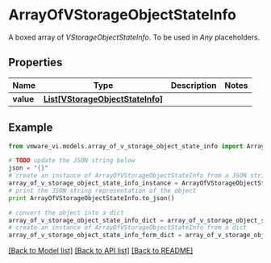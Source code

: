 # ArrayOfVStorageObjectStateInfo

A boxed array of *VStorageObjectStateInfo*. To be used in *Any* placeholders. 

## Properties
Name | Type | Description | Notes
------------ | ------------- | ------------- | -------------
**value** | [**List[VStorageObjectStateInfo]**](VStorageObjectStateInfo.md) |  | 

## Example

```python
from vmware_vi.models.array_of_v_storage_object_state_info import ArrayOfVStorageObjectStateInfo

# TODO update the JSON string below
json = "{}"
# create an instance of ArrayOfVStorageObjectStateInfo from a JSON string
array_of_v_storage_object_state_info_instance = ArrayOfVStorageObjectStateInfo.from_json(json)
# print the JSON string representation of the object
print ArrayOfVStorageObjectStateInfo.to_json()

# convert the object into a dict
array_of_v_storage_object_state_info_dict = array_of_v_storage_object_state_info_instance.to_dict()
# create an instance of ArrayOfVStorageObjectStateInfo from a dict
array_of_v_storage_object_state_info_form_dict = array_of_v_storage_object_state_info.from_dict(array_of_v_storage_object_state_info_dict)
```
[[Back to Model list]](../README.md#documentation-for-models) [[Back to API list]](../README.md#documentation-for-api-endpoints) [[Back to README]](../README.md)


